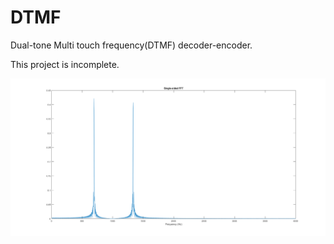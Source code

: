 # DTMF
Dual-tone Multi touch frequency(DTMF) decoder-encoder.

This project is incomplete.

![plot](./plot1.png)
